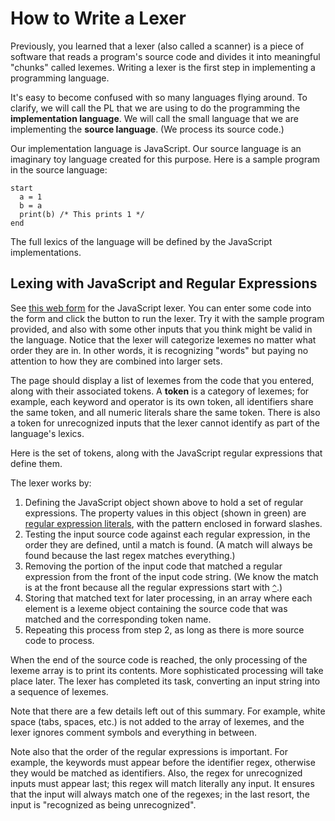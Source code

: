 # How to Write a Lexer

Previously, you learned that a lexer (also called a scanner) is a piece of software that reads a program's source code and divides it into meaningful "chunks" called lexemes. Writing a lexer is the first step in implementing a programming language.

It's easy to become confused with so many languages flying around. To clarify, we will call the PL that we are using to do the programming the **implementation language**. We will call the small language that we are implementing the **source language**. (We process its source code.)

Our implementation language is JavaScript. Our source language is an imaginary toy language created for this purpose. Here is a sample program in the source language:

```
start
  a = 1
  b = a
  print(b) /* This prints 1 */
end
```

The full lexics of the language will be defined by the JavaScript implementations. 

## Lexing with JavaScript and Regular Expressions

See [this web form](https://smattingly.github.io/language-implementation) for the JavaScript lexer. You can enter some code into the form and click the button to run the lexer. Try it with the sample program provided, and also with some other inputs that you think might be valid in the language. Notice that the lexer will categorize lexemes no matter what order they are in. In other words, it is recognizing "words" but paying no attention to how they are combined into larger sets.

The page should display a list of lexemes from the code that you entered, along with their associated tokens. A **token** is a category of lexemes; for example, each keyword and operator is its own token, all identifiers share the same token, and all numeric literals share the same token. There is also a token for unrecognized inputs that the lexer cannot identify as part of the language's lexics.

Here is the set of tokens, along with the JavaScript regular expressions that define them.

<script src="https://gist-it.appspot.com/https://github.com/smattingly/language-implementation/blob/5801d51d8ef5a2db16688a9f9905a6bcd54ef281/scripts/Lexeme.js?footer=no&slice=33:53"></script>

The lexer works by:

1. Defining the JavaScript object shown above to hold a set of regular expressions. The property values in this object (shown in green) are [regular expression literals](https://learning.oreilly.com/library/view/javascript-the-definitive/9781449393854/ch04s01.html), with the pattern enclosed in forward slashes.
2. Testing the input source code against each regular expression, in the order they are defined, until a match is found. (A match will always be found because the last regex matches everything.)
3. Removing the portion of the input code that matched a regular expression from the front of the input code string. (We know the match is at the front because all the regular expressions start with [`^`](https://developer.mozilla.org/en-US/docs/Web/JavaScript/Guide/Regular_Expressions#special-caret).) 
4. Storing that matched text for later processing, in an array where each element is a lexeme object containing the source code that was matched and the corresponding token name.
5. Repeating this process from step 2, as long as there is more source code to process.

When the end of the source code is reached, the only processing of the lexeme array is to print its contents. More sophisticated processing will take place later. The lexer has completed its task, converting an input string into a sequence of lexemes.

Note that there are a few details left out of this summary. For example, white space (tabs, spaces, etc.) is not added to the array of lexemes, and the lexer ignores comment symbols and everything in between.

Note also that the order of the regular expressions is important. For example, the keywords must appear before the identifier regex, otherwise they would be matched as identifiers. Also, the regex for unrecognized inputs must appear last; this regex will match literally any input. It ensures that the input will always match one of the regexes; in the last resort, the input is "recognized as being unrecognized".
